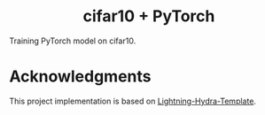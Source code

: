 <div align="center">

# cifar10 + PyTorch

</div>

Training PyTorch model on cifar10.

# Acknowledgments

This project implementation is based on [Lightning-Hydra-Template](https://github.com/ashleve/lightning-hydra-template).

<br>
